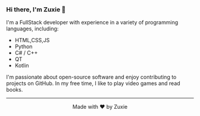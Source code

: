 ### Hi there, I'm Zuxie 👋

I'm a FullStack developer with experience in a variety of programming languages, including:

- HTML,CSS,JS
- Python
- C# / C++
- QT
- Kotlin

I'm passionate about open-source software and enjoy contributing to projects on GitHub. In my free time, I like to play video games and read books.



---

<p align="center">Made with ❤️ by Zuxie</p>
